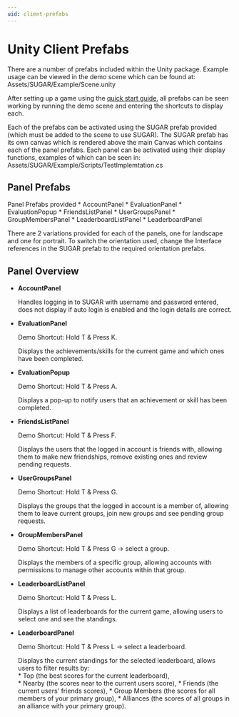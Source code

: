 ```yaml
---
uid: client-prefabs
---
```


# Unity Client Prefabs

There are a number of prefabs included within the Unity package. Example usage can be viewed in the demo scene which can be found at: Assets/SUGAR/Example/Scene.unity

After setting up a game using the [quick start guide](quick-start.md), all prefabs can be seen working by running the demo scene and entering the shortcuts to display each.

Each of the prefabs can be activated using the SUGAR prefab provided (which must be added to the scene to use SUGAR). The SUGAR prefab has its own canvas which is rendered above the main Canvas which contains each of the panel prefabs. Each panel can be activated using their display functions, examples of which can be seen in: Assets/SUGAR/Example/Scripts/TestImplemtation.cs 

## Panel Prefabs

Panel Prefabs provided
    * AccountPanel
    * EvaluationPanel
    * EvaluationPopup
    * FriendsListPanel
    * UserGroupsPanel
    * GroupMembersPanel 
    * LeaderboardListPanel
    * LeaderboardPanel

There are 2 variations provided for each of the panels, one for landscape and one for portrait. To switch the orientation used, change the Interface references in the SUGAR prefab to the required orientation prefabs.

## Panel Overview 
* **AccountPanel**

    Handles logging in to SUGAR with username and password entered, does not display if auto login is enabled and the login details are correct.

* **EvaluationPanel**

    Demo Shortcut: Hold T & Press K.
    
    Displays the achievements/skills for the current game and which ones have been completed. 

* **EvaluationPopup**

    Demo Shortcut: Hold T & Press A.
    
    Displays a pop-up to notify users that an achievement or skill has been completed. 

* **FriendsListPanel**

    Demo Shortcut: Hold T & Press F.
    
    Displays the users that the logged in account is friends with, allowing them to make new friendships, remove existing ones and review pending requests.

* **UserGroupsPanel**

    Demo Shortcut: Hold T & Press G.
    
    Displays the groups that the logged in account is a member of, allowing them to leave current groups, join new groups and see pending group requests.

* **GroupMembersPanel** 

    Demo Shortcut: Hold T & Press G -> select a group.
    
    Displays the members of a specific group, allowing accounts with permissions to manage other accounts within that group.

* **LeaderboardListPanel**

    Demo Shortcut: Hold T & Press L.
    
    Displays a list of leaderboards for the current game, allowing users to select one and see the standings.

* **LeaderboardPanel**

    Demo Shortcut: Hold T & Press L -> select a leaderboard.
    
    Displays the current standings for the selected leaderboard, allows users to filter results by:  
      * Top (the best scores for the current leaderboard),  
      * Nearby (the scores near to the current users score),
      * Friends (the current users' friends scores),
      * Group Members (the scores for all members of your primary group),
      * Alliances (the scores of all groups in an alliance with your primary group).